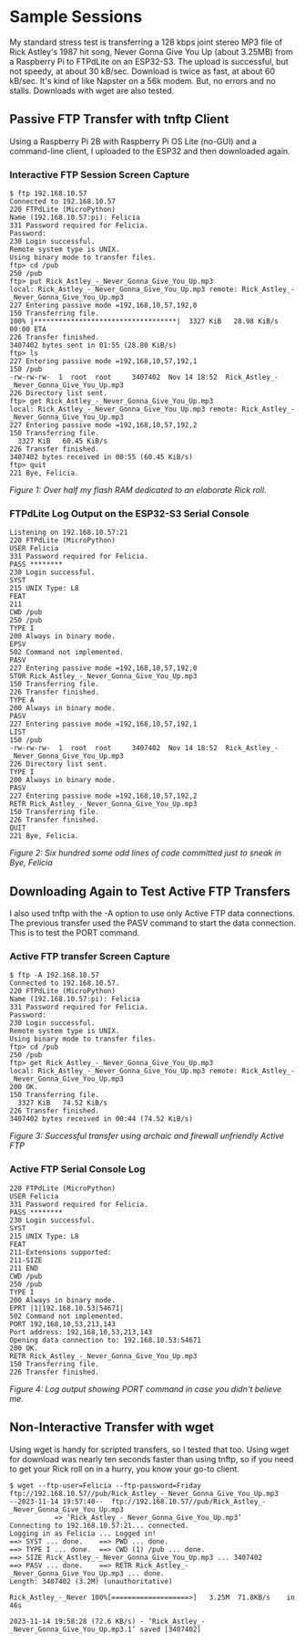 # Sample Sessions
My standard stress test is transferring a 128 kbps joint stereo MP3 file of Rick Astley's 1987 hit song, Never Gonna Give You Up (about 3.25MB) from a Raspberry Pi to FTPdLite on an ESP32-S3. The upload is successful, but not speedy, at about 30 kB/sec. Download is twice as fast, at about 60 kB/sec. It's kind of like Napster on a 56k modem. But, no errors and no stalls. Downloads with wget are also tested.

## Passive FTP Transfer with tnftp Client
Using a Raspberry Pi 2B with Raspberry Pi OS Lite (no-GUI) and a command-line client, I uploaded to the ESP32 and then downloaded again.

### Interactive FTP Session Screen Capture
```
$ ftp 192.168.10.57
Connected to 192.168.10.57
220 FTPdLite (MicroPython)
Name (192.168.10.57:pi): Felicia
331 Password required for Felicia.
Password:
230 Login successful.
Remote system type is UNIX.
Using binary mode to transfer files.
ftp> cd /pub
250 /pub
ftp> put Rick_Astley_-_Never_Gonna_Give_You_Up.mp3
local: Rick_Astley_-_Never_Gonna_Give_You_Up.mp3 remote: Rick_Astley_-_Never_Gonna_Give_You_Up.mp3
227 Entering passive mode =192,168,10,57,192,0
150 Transferring file.
100% |***********************************|  3327 KiB   28.98 KiB/s    00:00 ETA
226 Transfer finished.
3407402 bytes sent in 01:55 (28.80 KiB/s)
ftp> ls
227 Entering passive mode =192,168,10,57,192,1
150 /pub
-rw-rw-rw-  1  root  root     3407402  Nov 14 18:52  Rick_Astley_-_Never_Gonna_Give_You_Up.mp3
226 Directory list sent.
ftp> get Rick_Astley_-_Never_Gonna_Give_You_Up.mp3
local: Rick_Astley_-_Never_Gonna_Give_You_Up.mp3 remote: Rick_Astley_-_Never_Gonna_Give_You_Up.mp3
227 Entering passive mode =192,168,10,57,192,2
150 Transferring file.
  3327 KiB   60.45 KiB/s
226 Transfer finished.
3407402 bytes received in 00:55 (60.45 KiB/s)
ftp> quit
221 Bye, Felicia.
```
_Figure 1: Over half my flash RAM dedicated to an elaborate Rick roll._

### FTPdLite Log Output on the ESP32-S3 Serial Console
```
Listening on 192.168.10.57:21
220 FTPdLite (MicroPython)
USER Felicia
331 Password required for Felicia.
PASS ********
230 Login successful.
SYST
215 UNIX Type: L8
FEAT
211
CWD /pub
250 /pub
TYPE I
200 Always in binary mode.
EPSV
502 Command not implemented.
PASV
227 Entering passive mode =192,168,10,57,192,0
STOR Rick_Astley_-_Never_Gonna_Give_You_Up.mp3
150 Transferring file.
226 Transfer finished.
TYPE A
200 Always in binary mode.
PASV
227 Entering passive mode =192,168,10,57,192,1
LIST
150 /pub
-rw-rw-rw-  1  root  root     3407402  Nov 14 18:52  Rick_Astley_-_Never_Gonna_Give_You_Up.mp3
226 Directory list sent.
TYPE I
200 Always in binary mode.
PASV
227 Entering passive mode =192,168,10,57,192,2
RETR Rick_Astley_-_Never_Gonna_Give_You_Up.mp3
150 Transferring file.
226 Transfer finished.
QUIT
221 Bye, Felicia.
```
_Figure 2: Six hundred some odd lines of code committed just to sneak in Bye, Felicia_

## Downloading Again to Test Active FTP Transfers
I also used tnftp with the -A option to use only Active FTP data connections. The previous transfer used the PASV command to start the data connection. This is to test the PORT command.

### Active FTP transfer Screen Capture
```
$ ftp -A 192.168.10.57
Connected to 192.168.10.57.
220 FTPdLite (MicroPython)
Name (192.168.10.57:pi): Felicia
331 Password required for Felicia.
Password:
230 Login successful.
Remote system type is UNIX.
Using binary mode to transfer files.
ftp> cd /pub
250 /pub
ftp> get Rick_Astley_-_Never_Gonna_Give_You_Up.mp3
local: Rick_Astley_-_Never_Gonna_Give_You_Up.mp3 remote: Rick_Astley_-_Never_Gonna_Give_You_Up.mp3
200 OK.
150 Transferring file.
  3327 KiB   74.52 KiB/s
226 Transfer finished.
3407402 bytes received in 00:44 (74.52 KiB/s)
```

_Figure 3: Successful transfer using archaic and firewall unfriendly Active FTP_

### Active FTP Serial Console Log
```
220 FTPdLite (MicroPython)
USER Felicia
331 Password required for Felicia.
PASS ********
230 Login successful.
SYST
215 UNIX Type: L8
FEAT
211-Extensions supported:
211-SIZE
211 END
CWD /pub
250 /pub
TYPE I
200 Always in binary mode.
EPRT |1|192.168.10.53|54671|
502 Command not implemented.
PORT 192,168,10,53,213,143
Port address: 192,168,10,53,213,143
Opening data connection to: 192.168.10.53:54671
200 OK.
RETR Rick_Astley_-_Never_Gonna_Give_You_Up.mp3
150 Transferring file.
226 Transfer finished.
```

_Figure 4: Log output showing PORT command in case you didn't believe me._

## Non-Interactive Transfer with wget
Using wget is handy for scripted transfers, so I tested that too. Using wget for download was nearly ten seconds faster than using tnftp, so if you need to get your Rick roll on in a hurry, you know your go-to client.

```
$ wget --ftp-user=Felicia --ftp-password=Friday ftp://192.168.10.57//pub/Rick_Astley_-_Never_Gonna_Give_You_Up.mp3
--2023-11-14 19:57:40--  ftp://192.168.10.57//pub/Rick_Astley_-_Never_Gonna_Give_You_Up.mp3
           => ‘Rick_Astley_-_Never_Gonna_Give_You_Up.mp3’
Connecting to 192.168.10.57:21... connected.
Logging in as Felicia ... Logged in!
==> SYST ... done.    ==> PWD ... done.
==> TYPE I ... done.  ==> CWD (1) /pub ... done.
==> SIZE Rick_Astley_-_Never_Gonna_Give_You_Up.mp3 ... 3407402
==> PASV ... done.    ==> RETR Rick_Astley_-_Never_Gonna_Give_You_Up.mp3 ... done.
Length: 3407402 (3.2M) (unauthoritative)

Rick_Astley_-_Never 100%[===================>]   3.25M  71.8KB/s    in 46s

2023-11-14 19:58:28 (72.6 KB/s) - ‘Rick_Astley_-_Never_Gonna_Give_You_Up.mp3.1’ saved [3407402]
```
